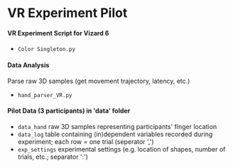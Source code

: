 # VR Experiment Pilot

#### VR Experiment Script for Vizard 6
- `Color Singleton.py`

#### Data Analysis
Parse raw 3D samples (get movement trajectory, latency, etc.)
- `hand_parser_VR.py`

#### Pilot Data (3 participants) in 'data' folder
- `data_hand` raw 3D samples representing participants' finger location
- `data_log` table containing (in)dependent variables recorded during experiment; each row = one trial (seperator ',')
- `exp_settings` experimental settings (e.g. location of shapes, number of trials, etc.; separator ':')

